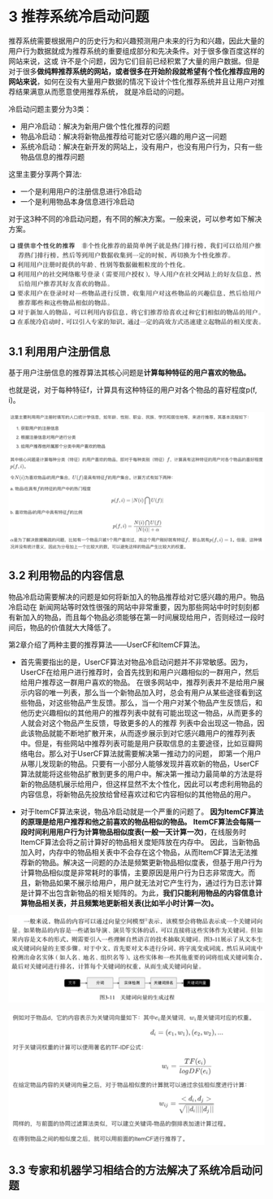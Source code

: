 # 3 推荐系统冷启动问题

推荐系统需要根据用户的历史行为和兴趣预测用户未来的行为和兴趣，因此大量的用户行为数据就成为推荐系统的重要组成部分和先决条件。对于很多像百度这样的网站来说，这或
许不是个问题，因为它们目前已经积累了大量的用户数据。但是对于很多**做纯粹推荐系统的网站，或者很多在开始阶段就希望有个性化推荐应用的网站来说**，如何在没有大量用户数据的情况下设计个性化推荐系统并且让用户对推荐结果满意从而愿意使用推荐系统， 就是冷启动的问题。

冷启动问题主要分为3类：

- 用户冷启动：解决为新用户做个性化推荐的问题
- 物品冷启动：解决将新物品推荐给可能对它感兴趣的用户这一问题
- 系统冷启动：解决在新开发的网站上，没有用户，也没有用户行为，只有一些物品信息的推荐问题

这里主要分享两个算法:
- 一个是利用用户的注册信息进行冷启动
- 一个是利用物品本身信息进行冷启动

对于这3种不同的冷启动问题，有不同的解决方案。一般来说，可以参考如下解决方案。

![img](img/1.jpg)

## 3.1 利用用户注册信息

基于用户注册信息的推荐算法其核心问题是**计算每种特征的用户喜欢的物品。**

也就是说，对于每种特征f，计算具有这种特征的用户对各个物品的喜好程度p(f, i)。

![img](img/2.jpg)

## 3.2 利用物品的内容信息

物品冷启动需要解决的问题是如何将新加入的物品推荐给对它感兴趣的用户。物品冷启动在 新闻网站等时效性很强的网站中非常重要，因为那些网站中时时刻刻都有新加入的物品，而且每个物品必须能够在第一时间展现给用户，否则经过一段时间后，物品的价值就大大降低了。

第2章介绍了两种主要的推荐算法——UserCF和ItemCF算法。

- 首先需要指出的是，UserCF算法对物品冷启动问题并不非常敏感。因为，UserCF在给用户进行推荐时，会首先找到和用户兴趣相似的一群用户，然后给用户推荐这一群用户喜欢的物品。
在很多网站中，推荐列表并不是给用户展示内容的唯一列表，那么当一个新物品加入时，总会有用户从某些途径看到这些物品，对这些物品产生反馈。那么，当一个用户对某个物品产生反馈后，和他历史兴趣相似的其他用户的推荐列表中就有可能出现这一物品，从而更多的人就会对这个物品产生反馈，导致更多的人的推荐 列表中会出现这一物品，因此该物品就能不断地扩散开来，从而逐步展示到对它感兴趣用户的推荐列表中。但是，有些网站中推荐列表可能是用户获取信息的主要途径，比如豆瓣网络电台。那么对于UserCF算法就需要解决第一推动力的问题，
即第一个用户从哪儿发现新的物品。只要有一小部分人能够发现并喜欢新的物品，UserCF算法就能将这些物品扩散到更多的用户中。解决第一推动力最简单的方法是将新的物品随机展示给用户，但这样显然不太个性化，因此可以考虑利用物品的内容信息，将新物品先投放给曾经喜欢过和它内容相似的其他物品的用户。

- 对于ItemCF算法来说，物品冷启动就是一个严重的问题了。
**因为ItemCF算法的原理是给用户推荐和他之前喜欢的物品相似的物品。**
**ItemCF算法会每隔一段时间利用用户行为计算物品相似度表(一般一天计算一次)**，在线服务时ItemCF算法会将之前计算好的物品相关度矩阵放在内存中。 因此，当新物品加入时，内存中的物品相关表中不会存在这个物品，从而ItemCF算法无法推荐新的物品。解决这一问题的办法是频繁更新物品相似度表，但基于用户行为计算物品相似度是非常耗时的事情，主要原因是用户行为日志非常庞大。而且，新物品如果不展示给用户，用户就无法对它产生行为，通过行为日志计算是计算不出包含新物品的相关矩阵的。为此，**我们只能利用物品的内容信息计算物品相关表，并且频繁地更新相关表(比如半小时计算一次)。**


![img](img/3.jpg)

![img](img/4.jpg)

## 3.3 专家和机器学习相结合的方法解决了系统冷启动问题